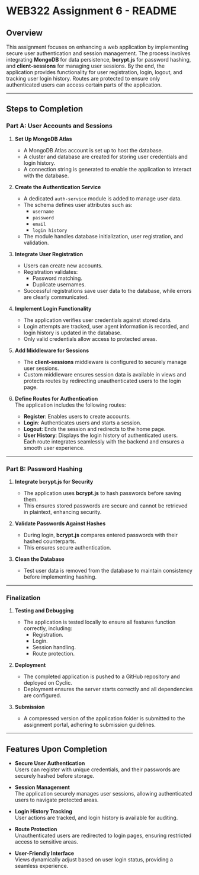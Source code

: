 # WEB322 Assignment 6 - README

## Overview

This assignment focuses on enhancing a web application by implementing secure user authentication and session management. The process involves integrating **MongoDB** for data persistence, **bcrypt.js** for password hashing, and **client-sessions** for managing user sessions. By the end, the application provides functionality for user registration, login, logout, and tracking user login history. Routes are protected to ensure only authenticated users can access certain parts of the application.

---

## Steps to Completion

### Part A: User Accounts and Sessions

1. **Set Up MongoDB Atlas**  
   - A MongoDB Atlas account is set up to host the database.  
   - A cluster and database are created for storing user credentials and login history.  
   - A connection string is generated to enable the application to interact with the database.

2. **Create the Authentication Service**  
   - A dedicated `auth-service` module is added to manage user data.  
   - The schema defines user attributes such as:
     - `username`
     - `password`
     - `email`
     - `login history`
   - The module handles database initialization, user registration, and validation.

3. **Integrate User Registration**  
   - Users can create new accounts.  
   - Registration validates:
     - Password matching.
     - Duplicate usernames.
   - Successful registrations save user data to the database, while errors are clearly communicated.

4. **Implement Login Functionality**  
   - The application verifies user credentials against stored data.  
   - Login attempts are tracked, user agent information is recorded, and login history is updated in the database.  
   - Only valid credentials allow access to protected areas.

5. **Add Middleware for Sessions**  
   - The **client-sessions** middleware is configured to securely manage user sessions.  
   - Custom middleware ensures session data is available in views and protects routes by redirecting unauthenticated users to the login page.

6. **Define Routes for Authentication**  
   The application includes the following routes:
   - **Register**: Enables users to create accounts.
   - **Login**: Authenticates users and starts a session.
   - **Logout**: Ends the session and redirects to the home page.
   - **User History**: Displays the login history of authenticated users.  
   Each route integrates seamlessly with the backend and ensures a smooth user experience.

---

### Part B: Password Hashing

1. **Integrate bcrypt.js for Security**  
   - The application uses **bcrypt.js** to hash passwords before saving them.  
   - This ensures stored passwords are secure and cannot be retrieved in plaintext, enhancing security.

2. **Validate Passwords Against Hashes**  
   - During login, **bcrypt.js** compares entered passwords with their hashed counterparts.  
   - This ensures secure authentication.

3. **Clean the Database**  
   - Test user data is removed from the database to maintain consistency before implementing hashing.

---

### Finalization

1. **Testing and Debugging**  
   - The application is tested locally to ensure all features function correctly, including:
     - Registration.
     - Login.
     - Session handling.
     - Route protection.

2. **Deployment**  
   - The completed application is pushed to a GitHub repository and deployed on Cyclic.  
   - Deployment ensures the server starts correctly and all dependencies are configured.

3. **Submission**  
   - A compressed version of the application folder is submitted to the assignment portal, adhering to submission guidelines.

---

## Features Upon Completion

- **Secure User Authentication**  
  Users can register with unique credentials, and their passwords are securely hashed before storage.

- **Session Management**  
  The application securely manages user sessions, allowing authenticated users to navigate protected areas.

- **Login History Tracking**  
  User actions are tracked, and login history is available for auditing.

- **Route Protection**  
  Unauthenticated users are redirected to login pages, ensuring restricted access to sensitive areas.

- **User-Friendly Interface**  
  Views dynamically adjust based on user login status, providing a seamless experience.


